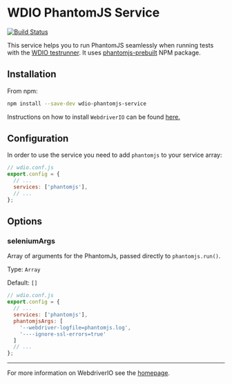 # WDIO PhantomJS Service

[![Build Status][travis-image]][travis-url]

This service helps you to run PhantomJS seamlessly when running tests with the [WDIO testrunner](http://webdriver.io/guide/testrunner/gettingstarted.html). It uses [phantomjs-prebuilt](https://www.npmjs.com/package/phantomjs-prebuilt) NPM package.

## Installation

From npm:

```bash
npm install --save-dev wdio-phantomjs-service
```

Instructions on how to install `WebdriverIO` can be found [here.](http://webdriver.io/guide/getstarted/install.html)

## Configuration

In order to use the service you need to add `phantomjs` to your service array:

```js
// wdio.conf.js
export.config = {
  // ...
  services: ['phantomjs'],
  // ...
};
```

## Options

### seleniumArgs
Array of arguments for the PhantomJs, passed directly to `phantomjs.run()`.

Type: `Array`

Default: `[]`

```js
// wdio.conf.js
export.config = {
  // ...
  services: ['phantomjs'],
  phantomjsArgs: [
    '--webdriver-logfile=phantomjs.log',
    '----ignore-ssl-errors=true'
  ]
  // ...
};
```
----

For more information on WebdriverIO see the [homepage](http://webdriver.io).

[travis-image]:https://img.shields.io/travis/cognitom/wdio-phantomjs-service.svg?style=flat-square
[travis-url]:https://travis-ci.org/cognitom/wdio-phantomjs-service
